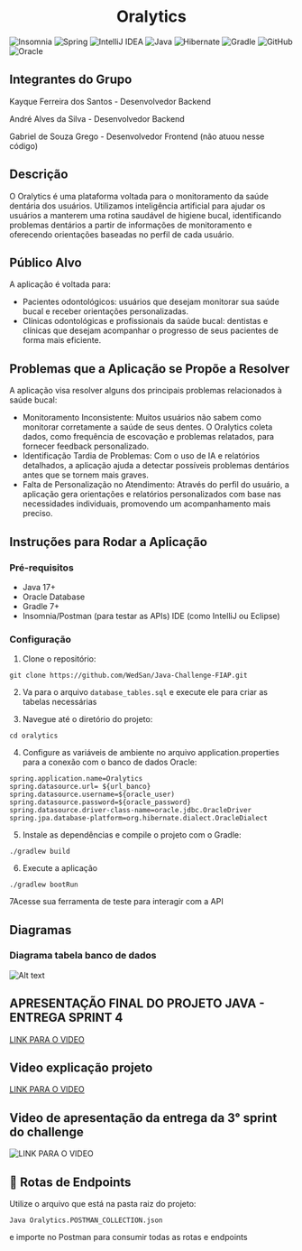 <h1 align="center">Oralytics</h1>


![Insomnia](https://img.shields.io/badge/Insomnia-black?style=for-the-badge&logo=insomnia&logoColor=5849BE)
![Spring](https://img.shields.io/badge/spring-%236DB33F.svg?style=for-the-badge&logo=spring&logoColor=white)
![IntelliJ IDEA](https://img.shields.io/badge/IntelliJIDEA-000000.svg?style=for-the-badge&logo=intellij-idea&logoColor=white)
![Java](https://img.shields.io/badge/java-%23ED8B00.svg?style=for-the-badge&logo=openjdk&logoColor=white)
![Hibernate](https://img.shields.io/badge/Hibernate-59666C?style=for-the-badge&logo=Hibernate&logoColor=white)
![Gradle](https://img.shields.io/badge/Gradle-02303A.svg?style=for-the-badge&logo=Gradle&logoColor=white)
![GitHub](https://img.shields.io/badge/github-%23121011.svg?style=for-the-badge&logo=github&logoColor=white)
![Oracle](https://img.shields.io/badge/Oracle-F80000?style=for-the-badge&logo=oracle&logoColor=white)

## Integrantes do Grupo

Kayque Ferreira dos Santos - Desenvolvedor Backend

André Alves da Silva - Desenvolvedor Backend

Gabriel de Souza Grego - Desenvolvedor Frontend (não atuou nesse código)



## Descrição

O Oralytics é uma plataforma voltada para o monitoramento da saúde dentária dos usuários. Utilizamos inteligência artificial para ajudar os usuários a manterem uma rotina saudável de higiene bucal, identificando problemas dentários a partir de informações de monitoramento e oferecendo orientações baseadas no perfil de cada usuário.

## Público Alvo

A aplicação é voltada para:

- Pacientes odontológicos: usuários que desejam monitorar sua saúde bucal e receber orientações personalizadas.
- Clínicas odontológicas e profissionais da saúde bucal: dentistas e clínicas que desejam acompanhar o progresso de seus pacientes de forma mais eficiente.

## Problemas que a Aplicação se Propõe a Resolver

A aplicação visa resolver alguns dos principais problemas relacionados à saúde bucal:

- Monitoramento Inconsistente: Muitos usuários não sabem como monitorar corretamente a saúde de seus dentes. O Oralytics coleta dados, como frequência de escovação e problemas relatados, para fornecer feedback personalizado.
- Identificação Tardia de Problemas: Com o uso de IA e relatórios detalhados, a aplicação ajuda a detectar possíveis problemas dentários antes que se tornem mais graves.
- Falta de Personalização no Atendimento: Através do perfil do usuário, a aplicação gera orientações e relatórios personalizados com base nas necessidades individuais, promovendo um acompanhamento mais preciso.

## Instruções para Rodar a Aplicação

### Pré-requisitos

- Java 17+
- Oracle Database
- Gradle 7+
- Insomnia/Postman (para testar as APIs)
IDE (como IntelliJ ou Eclipse)

### Configuração

1. Clone o repositório:

```
git clone https://github.com/WedSan/Java-Challenge-FIAP.git
```
2. Va para o arquivo `database_tables.sql` e execute ele para criar as tabelas necessárias


3. Navegue até o diretório do projeto:

```
cd oralytics
```

4. Configure as variáveis de ambiente no arquivo application.properties para a conexão com o banco de dados Oracle:

```
spring.application.name=Oralytics
spring.datasource.url= ${url_banco}
spring.datasource.username=${oracle_user)
spring.datasource.password=${oracle_password}
spring.datasource.driver-class-name=oracle.jdbc.OracleDriver
spring.jpa.database-platform=org.hibernate.dialect.OracleDialect
```

5. Instale as dependências e compile o projeto com o Gradle:

```
./gradlew build
```

6. Execute a aplicação

```
./gradlew bootRun
```

7Acesse sua ferramenta de teste para interagir com a API


## Diagramas
### Diagrama tabela banco de dados
![Alt text](https://i.ibb.co/3TGp8PB/Untitled.png)

## APRESENTAÇÃO FINAL DO PROJETO JAVA - ENTREGA SPRINT 4
[LINK PARA O VIDEO](https://youtu.be/sdDKv7ev8eM)

## Video explicação projeto
[LINK PARA O VIDEO](https://www.youtube.com/watch?v=QAhvlBJQTMM)

## Video de apresentação da entrega da 3° sprint do challenge
![LINK PARA O VIDEO](https://www.youtube.com/watch?v=Ffdme4-XyUQ)


## 📌 Rotas de Endpoints

Utilize o arquivo que está na pasta raiz do projeto:

`Java Oralytics.POSTMAN_COLLECTION.json`

e importe no Postman para consumir todas as rotas e endpoints